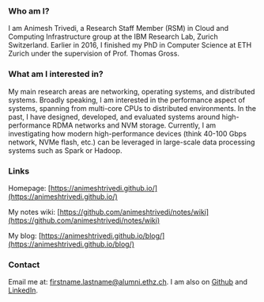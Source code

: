 ### Who am I?
I am Animesh Trivedi, a Research Staff Member (RSM) in Cloud and Computing Infrastructure group at the IBM Research Lab, Zurich Switzerland. Earlier in 2016, I finished my PhD in Computer Science at ETH Zurich under the supervision of Prof. Thomas Gross.

### What am I interested in?

My main research areas are networking, operating systems, and distributed systems. Broadly speaking, I am interested in the performance aspect of systems, spanning from multi-core CPUs to distributed environments. In the past, I have designed, developed, and evaluated systems around high-performance RDMA networks and NVM storage. Currently, I am investigating how modern high-performance devices (think 40-100 Gbps network, NVMe flash, etc.) can be leveraged in large-scale data processing systems such as Spark or Hadoop. 

### Links 
Homepage: [https://animeshtrivedi.github.io/](https://animeshtrivedi.github.io/)

My notes wiki: [https://github.com/animeshtrivedi/notes/wiki](https://github.com/animeshtrivedi/notes/wiki)

My blog: [https://animeshtrivedi.github.io/blog/](https://animeshtrivedi.github.io/blog/)

### Contact 

Email me at: firstname.lastname@alumni.ethz.ch.
I am also on
[Github](https://github.com/animeshtrivedi) and 
[LinkedIn](https://ch.linkedin.com/in/animesh-trivedi-5407aa2).
